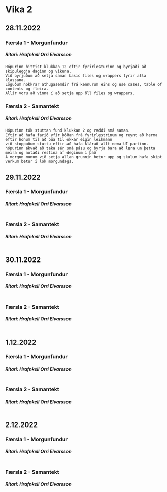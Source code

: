 # Vika 2

## 28.11.2022
### Færsla 1 - Morgunfundur
##### Ritari: Hrafnkell Orri Elvarsson
```
Hópurinn hittist klukkan 12 eftir fyrirlesturinn og byrjaði að skipuleggja daginn og vikuna.
Við byrjuðum að setja saman basic files og wrappers fyrir alla klassana.
Löguðum nokkrar athugasemdir frá kennurum eins og use cases, table of contents og fleira.
Allir voru að vinna í að setja upp öll files og wrappers.
```

### Færsla 2 - Samantekt
##### Ritari: Hrafnkell Orri Elvarsson
```
Hópurinn tók stuttan fund klukkan 2 og ræddi smá saman.
Eftir að hafa farið yfir kóðan frá fyrirlestrinum og reynt að herma eftir honum til að búa til okkar eigin leikmann
við stoppuðum stuttu eftir að hafa klárað allt nema UI partinn.
hópurinn ákvað að taka sér smá pásu og byrja bara að læra um þetta meira og notaði restina af deginum í það
Á morgun munum við setja allan grunnin betur upp og skulum hafa skipt verkum betur í lok morgundags.
```


## 29.11.2022
### Færsla 1 - Morgunfundur
##### Ritari: Hrafnkell Orri Elvarsson
```

```

### Færsla 2 - Samantekt
##### Ritari: Hrafnkell Orri Elvarsson
```

```


## 30.11.2022
### Færsla 1 - Morgunfundur
##### Ritari: Hrafnkell Orri Elvarsson
```

```

### Færsla 2 - Samantekt
##### Ritari: Hrafnkell Orri Elvarsson
```

```


## 1.12.2022
### Færsla 1 - Morgunfundur
##### Ritari: Hrafnkell Orri Elvarsson
```

```

### Færsla 2 - Samantekt
##### Ritari: Hrafnkell Orri Elvarsson
```

```


## 2.12.2022
### Færsla 1 - Morgunfundur
##### Ritari: Hrafnkell Orri Elvarsson
```

```

### Færsla 2 - Samantekt
##### Ritari: Hrafnkell Orri Elvarsson
```

```
